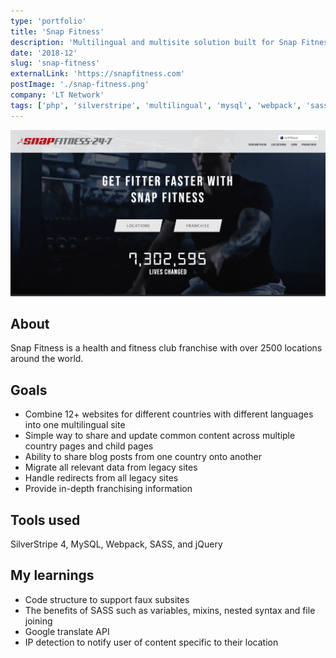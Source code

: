 ```yaml
---
type: 'portfolio'
title: 'Snap Fitness'
description: 'Multilingual and multisite solution built for Snap Fitness'
date: '2018-12'
slug: 'snap-fitness'
externalLink: 'https://snapfitness.com'
postImage: './snap-fitness.png'
company: 'LT Network'
tags: ['php', 'silverstripe', 'multilingual', 'mysql', 'webpack', 'sass', 'jquery']
---
```


![Snap Fitness Website](./snap-fitness.png 'Snap Fitness Website')[]()

## About

Snap Fitness is a health and fitness club franchise with over 2500 locations around the world.

## Goals

- Combine 12+ websites for different countries with different languages into one multilingual site
- Simple way to share and update common content across multiple country pages and child pages
- Ability to share blog posts from one country onto another
- Migrate all relevant data from legacy sites
- Handle redirects from all legacy sites
- Provide in-depth franchising information

## Tools used

SilverStripe 4, MySQL, Webpack, SASS, and jQuery

## My learnings

- Code structure to support faux subsites
- The benefits of SASS such as variables, mixins, nested syntax and file joining
- Google translate API
- IP detection to notify user of content specific to their location
